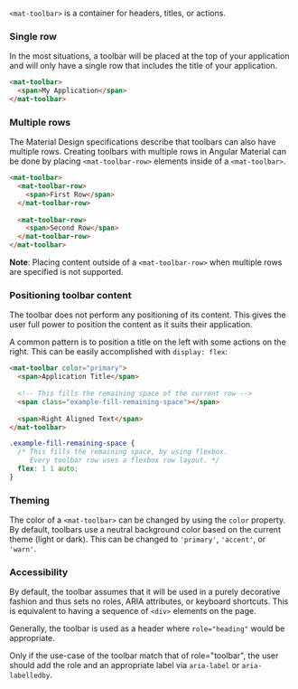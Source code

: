 `<mat-toolbar>` is a container for headers, titles, or actions.

<!-- example(toolbar-overview) -->

### Single row

In the most situations, a toolbar will be placed at the top of your application and will only 
have a single row that includes the title of your application.

```html
<mat-toolbar>
  <span>My Application</span>
</mat-toolbar>
```

### Multiple rows

The Material Design specifications describe that toolbars can also have multiple rows. Creating
toolbars with multiple rows in Angular Material can be done by placing `<mat-toolbar-row>` elements
inside of a `<mat-toolbar>`.

```html
<mat-toolbar>  
  <mat-toolbar-row>
    <span>First Row</span>
  </mat-toolbar-row>
  
  <mat-toolbar-row>
    <span>Second Row</span>
  </mat-toolbar-row>
</mat-toolbar>
```

**Note**: Placing content outside of a `<mat-toolbar-row>` when multiple rows are specified is not
supported.

### Positioning toolbar content
The toolbar does not perform any positioning of its content. This gives the user full power to 
position the content as it suits their application.

A common pattern is to position a title on the left with some actions on the right. This can be
easily accomplished with `display: flex`:
```html
<mat-toolbar color="primary">
  <span>Application Title</span>
  
  <!-- This fills the remaining space of the current row -->
  <span class="example-fill-remaining-space"></span>
  
  <span>Right Aligned Text</span>
</mat-toolbar>
```
```scss
.example-fill-remaining-space {
  /* This fills the remaining space, by using flexbox. 
     Every toolbar row uses a flexbox row layout. */
  flex: 1 1 auto;
}
```

### Theming
The color of a `<mat-toolbar>` can be changed by using the `color` property. By default, toolbars
use a neutral background color based on the current theme (light or dark). This can be changed to 
`'primary'`, `'accent'`, or `'warn'`.  

### Accessibility
By default, the toolbar assumes that it will be used in a purely decorative fashion and thus sets
no roles, ARIA attributes, or keyboard shortcuts. This is equivalent to having a sequence of `<div>`
elements on the page.

Generally, the toolbar is used as a header where `role="heading"` would be appropriate.

Only if the use-case of the toolbar match that of role="toolbar", the user should add the role and
an appropriate label via `aria-label` or `aria-labelledby`.
